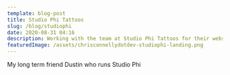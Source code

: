 ```yaml
---
template: blog-post
title: Studio Phi Tattoos
slug: /blog/studiophi
date: 2020-08-31 04:16
description: Working with the team at Studio Phi Tattoos for their website
featuredImage: /assets/chrisconnellydotdev-studiophi-landing.png
---
```

My long term friend Dustin who runs Studio Phi